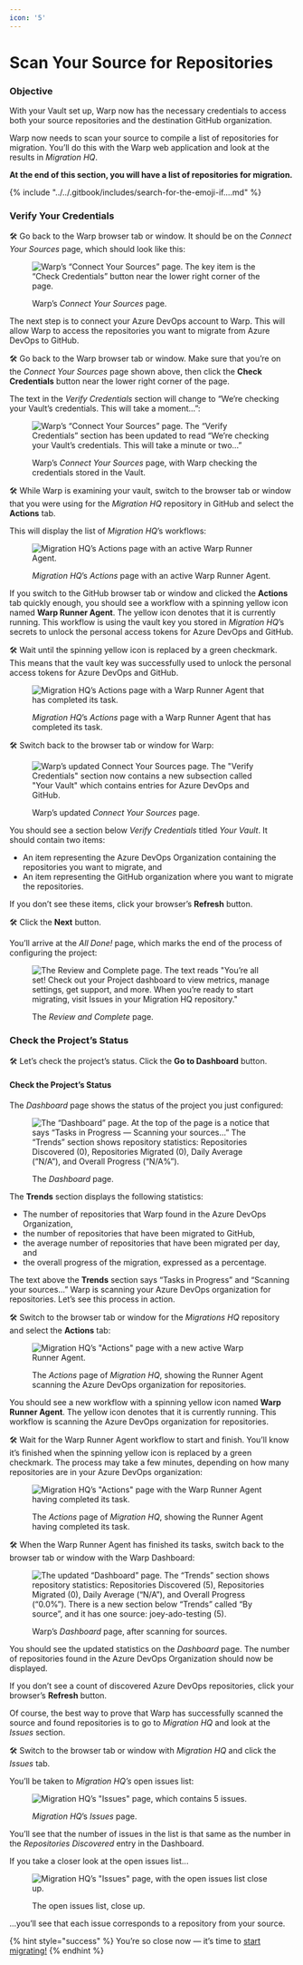 ```yaml
---
icon: '5'
---
```


# Scan Your Source for Repositories

### Objective

With your Vault set up, Warp now has the necessary credentials to access both your source repositories and the destination GitHub organization.&#x20;

Warp now needs to scan your source to compile a list of repositories for migration. You’ll do this with the Warp web application and look at the results in _Migration HQ_.

**At the end of this section, you will have a list of repositories for migration.**

{% include "../../.gitbook/includes/search-for-the-emoji-if....md" %}

### Verify Your Credentials

🛠️ Go back to the Warp browser tab or window. It should be on the _Connect Your Sources_ page, which should look like this:

<figure><img src="../../.gitbook/assets/Connect your sources.png" alt="Warp’s “Connect Your Sources” page. The key item is the “Check Credentials” button near the lower right corner of the page."><figcaption><p>Warp’s <em>Connect Your Sources</em> page.</p></figcaption></figure>

The next step is to connect your Azure DevOps account to Warp. This will allow Warp to access the repositories you want to migrate from Azure DevOps to GitHub.

🛠️ Go back to the Warp browser tab or window. Make sure that you’re on the _Connect Your Sources_ page shown above, then click the **Check Credentials** button near the lower right corner of the page.

The text in the _Verify Credentials_ section will change to “We’re checking your Vault’s credentials. This will take a moment...”:

<figure><img src="../../.gitbook/assets/image (33).png" alt="Warp’s “Connect Your Sources” page. The “Verify Credentials” section has been updated to read “We’re checking your Vault’s credentials. This will take a minute or two…”"><figcaption><p>Warp’s <em>Connect Your Sources</em> page, with Warp checking the credentials stored in the Vault. </p></figcaption></figure>

🛠️ While Warp is examining your vault, switch to the browser tab or window that you were using for the _Migration HQ_ repository in GitHub and select the **Actions** tab.&#x20;

This will display the list of _Migration HQ_’s workflows:

<figure><img src="../../.gitbook/assets/warp runner 1.png" alt="Migration HQ’s Actions page with an active Warp Runner Agent."><figcaption><p><em>Migration HQ</em>’s <em>Actions</em> page with an active Warp Runner Agent.</p></figcaption></figure>

If you switch to the GitHub browser tab or window and clicked the **Actions** tab quickly enough, you should see a workflow with a spinning yellow icon named **Warp Runner Agent**. The yellow icon denotes that it is currently running. This workflow is using the vault key you stored in _Migration HQ_’s secrets to unlock the personal access tokens for Azure DevOps and GitHub.

🛠️ Wait until the spinning yellow icon is replaced by a green checkmark. This means that the vault key was successfully used to unlock the personal access tokens for Azure DevOps and GitHub.

<figure><img src="../../.gitbook/assets/warp runner 2.png" alt="Migration HQ’s Actions page with a Warp Runner Agent that has completed its task."><figcaption><p><em>Migration HQ</em>’s <em>Actions</em> page with a Warp Runner Agent that has completed its task.</p></figcaption></figure>

🛠️ Switch back to the browser tab or window for Warp:

<figure><img src="../../.gitbook/assets/image (2) (1).png" alt="Warp’s updated Connect Your Sources page. The &#x22;Verify Credentials&#x22; section now contains a new subsection called &#x22;Your Vault&#x22; which contains entries for Azure DevOps and GitHub."><figcaption><p>Warp’s updated <em>Connect Your Sources</em> page.</p></figcaption></figure>

You should see a section below _Verify Credentials_ titled _Your Vault_. It should contain two items:

* An item representing the Azure DevOps Organization containing the repositories you want to migrate, and
* An item representing the GitHub organization where you want to migrate the repositories.

If you don’t see these items, click your browser’s **Refresh** button.

🛠️ Click the **Next** button.

You’ll arrive at the _All Done!_ page, which marks the end of the process of configuring the project:

<figure><img src="../../.gitbook/assets/image (3) (1).png" alt="The Review and Complete page. The text reads &#x22;You’re all set! Check out your Project dashboard to view metrics, manage settings, get support, and more. When you’re ready to start migrating, visit Issues in your Migration HQ repository.&#x22;"><figcaption><p>The <em>Review and Complete</em> page.</p></figcaption></figure>

### Check the Project’s Status

🛠️ Let’s check the project’s status. Click the **Go to Dashboard** button.

#### Check the Project’s Status

The _Dashboard_ page shows the status of the project you just configured:

<figure><img src="../../.gitbook/assets/image (4) (1).png" alt="The “Dashboard” page. At the top of the page is a notice that says “Tasks in Progress — Scanning your sources…” The “Trends” section shows repository statistics: Repositories Discovered (0), Repositories Migrated (0), Daily Average (“N/A”), and Overall Progress (“N/A%”)."><figcaption><p>The <em>Dashboard</em> page.</p></figcaption></figure>

The **Trends** section displays the following statistics:

* The number of repositories that Warp found in the Azure DevOps Organization,
* the number of repositories that have been migrated to GitHub,
* the average number of repositories that have been migrated per day, and
* the overall progress of the migration, expressed as a percentage.

The text above the **Trends** section says “Tasks in Progress” and “Scanning your sources...” Warp is scanning your Azure DevOps organization for repositories. Let’s see this process in action.

🛠️ Switch to the browser tab or window for the _Migrations HQ_ repository and select the **Actions** tab:

<figure><img src="../../.gitbook/assets/warp runner 3.png" alt="Migration HQ’s &#x22;Actions&#x22; page with a new active Warp Runner Agent. "><figcaption><p>The <em>Actions</em> page of <em>Migration HQ</em>, showing the Runner Agent scanning the Azure DevOps organization for repositories. </p></figcaption></figure>

You should see a new workflow with a spinning yellow icon named **Warp Runner Agent**. The yellow icon denotes that it is currently running. This workflow is scanning the Azure DevOps organization for repositories.

🛠️ Wait for the Warp Runner Agent workflow to start and finish. You’ll know it’s finished when the spinning yellow icon is replaced by a green checkmark. The process may take a few minutes, depending on how many repositories are in your Azure DevOps organization:

<figure><img src="../../.gitbook/assets/warp runner 4.png" alt="Migration HQ’s &#x22;Actions&#x22; page with the Warp Runner Agent having completed its task."><figcaption><p>The <em>Actions</em> page of <em>Migration HQ</em>, showing the Runner Agent having completed its task.</p></figcaption></figure>

🛠️ When the Warp Runner Agent has finished its tasks, switch back to the browser tab or window with the Warp Dashboard:

<figure><img src="../../.gitbook/assets/image (5) (1).png" alt="The updated “Dashboard” page. The “Trends” section shows repository statistics: Repositories Discovered (5), Repositories Migrated (0), Daily Average (“N/A”), and Overall Progress (“0.0%”). There is a new section below “Trends” called “By source”, and it has one source: joey-ado-testing (5)."><figcaption><p>Warp’s <em>Dashboard</em> page, after scanning for sources.</p></figcaption></figure>

You should see the updated statistics on the _Dashboard_ page. The number of repositories found in the Azure DevOps Organization should now be displayed.

If you don’t see a count of discovered Azure DevOps repositories, click your browser’s **Refresh** button.

Of course, the best way to prove that Warp has successfully scanned the source and found repositories is to go to _Migration HQ_ and look at the _Issues_ section.

🛠️ Switch to the browser tab or window with _Migration HQ_ and click the _Issues_ tab.

You’ll be taken to _Migration HQ’s_ open issues list:

<figure><img src="../../.gitbook/assets/image (6) (1).png" alt="Migration HQ’s &#x22;Issues&#x22; page, which contains 5 issues."><figcaption><p><em>Migration HQ</em>’s <em>Issues</em> page.</p></figcaption></figure>

You’ll see that the number of issues in the list is that same as the number in the _Repositories Discovered_ entry in the Dashboard.

If you take a closer look at the open issues list...

<figure><img src="../../.gitbook/assets/image (1).png" alt="Migration HQ’s &#x22;Issues&#x22; page, with the open issues list close up."><figcaption><p>The open issues list, close up.</p></figcaption></figure>

...you’ll see that each issue corresponds to a repository from your source.

{% hint style="success" %}
You’re so close now — it’s time to [start migrating!](migrate-a-repository.md)
{% endhint %}
